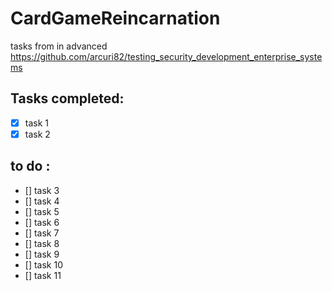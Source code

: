 # CardGameReincarnation

tasks from in advanced https://github.com/arcuri82/testing_security_development_enterprise_systems

## Tasks completed: 
- [x] task 1
- [x] task 2

## to do :
- [] task 3
- [] task 4
- [] task 5
- [] task 6
- [] task 7
- [] task 8
- [] task 9
- [] task 10
- [] task 11
